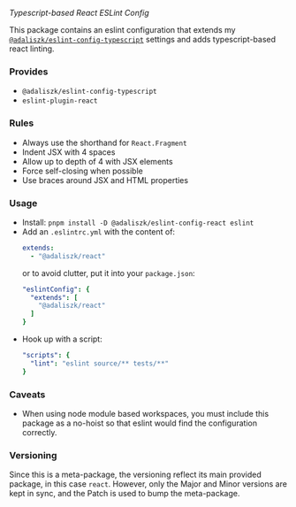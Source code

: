 _Typescript-based React ESLint Config_

This package contains an eslint configuration that extends
my [`@adaliszk/eslint-config-typescript`](https://www.npmjs.com/package/@adaliszk/eslint-config-typescript) settings and
adds typescript-based react linting.

### Provides

- `@adaliszk/eslint-config-typescript`
- `eslint-plugin-react`

### Rules

- Always use the shorthand for `React.Fragment`
- Indent JSX with 4 spaces
- Allow up to depth of 4 with JSX elements
- Force self-closing when possible
- Use braces around JSX and HTML properties

### Usage

- Install: `pnpm install -D @adaliszk/eslint-config-react eslint`
- Add an `.eslintrc.yml` with the content of:
  ```yaml
  extends:
    - "@adaliszk/react"
  ```
  or to avoid clutter, put it into your `package.json`:
  ```yaml
  "eslintConfig": {
    "extends": [
      "@adaliszk/react"
    ]
  }
  ```
- Hook up with a script:
  ```yaml
  "scripts": {
    "lint": "eslint source/** tests/**"
  }
  ```

### Caveats

- When using node module based workspaces, you must include this package as a no-hoist so that eslint would find the
  configuration correctly.

### Versioning

Since this is a meta-package, the versioning reflect its main provided package, in this case `react`. However, only the
Major and Minor versions are kept in sync, and the Patch is used to bump the meta-package.
